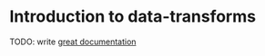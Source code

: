 # Introduction to data-transforms

TODO: write [great documentation](http://jacobian.org/writing/what-to-write/)
